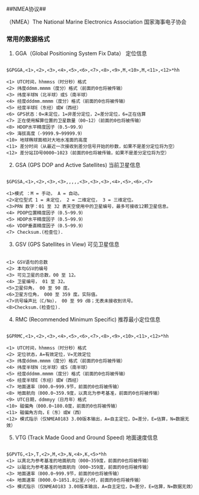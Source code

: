 ##NMEA协议##

（NMEA）The National Marine Electronics Association 国家海事电子协会



### 常用的数据格式 ###

1. GGA（Global Positioning System Fix Data） 定位信息
<pre><code>
$GPGGA,<1>,<2>,<3>,<4>,<5>,<6>,<7>,<8>,<9>,M,<10>,M,<11>,<12>*hh

<1> UTC时间，hhmmss（时分秒）格式
<2> 纬度ddmm.mmmm（度分）格式（前面的0也将被传输）
<3> 纬度半球N（北半球）或S（南半球）
<4> 经度dddmm.mmmm（度分）格式（前面的0也将被传输）
<5> 经度半球E（东经）或W（西经）
<6> GPS状态：0=未定位，1=非差分定位，2=差分定位，6=正在估算
<7> 正在使用解算位置的卫星数量（00~12）（前面的0也将被传输）
<8> HDOP水平精度因子（0.5~99.9）
<9> 海拔高度（-9999.9~99999.9）
<10> 地球椭球面相对大地水准面的高度
<11> 差分时间（从最近一次接收到差分信号开始的秒数，如果不是差分定位将为空）
<12> 差分站ID号0000~1023（前面的0也将被传输，如果不是差分定位将为空）
</code></pre>
2. GSA (GPS DOP and Active Satellites) 当前卫星信息

<pre><code>
$GPGSA,<1>,<2>,<3>,<3>,,,,,<3>,<3>,<3>,<4>,<5>,<6>,<7> 

<1>模式 ：M = 手动， A = 自动。 
<2>定位型式 1 = 未定位， 2 = 二维定位， 3 = 三维定位。 
<3>PRN 数字：01 至 32 表天空使用中的卫星编号，最多可接收12颗卫星信息。
<4> PDOP位置精度因子（0.5~99.9）
<5> HDOP水平精度因子（0.5~99.9）
<6> VDOP垂直精度因子（0.5~99.9）
<7> Checksum.(检查位). 
</code></pre>

3. GSV (GPS Satellites in View) 可见卫星信息

<pre><code>
<1> GSV语句的总数
<2> 本句GSV的编号
<3> 可见卫星的总数，00 至 12。
<4> 卫星编号， 01 至 32。 
<5>卫星仰角， 00 至 90 度。 
<6>卫星方位角， 000 至 359 度。实际值。 
<7>讯号噪声比（C/No）， 00 至 99 dB；无表未接收到讯号。 
<8>Checksum.(检查位). 
</code></pre>


4. RMC (Recommended Minimum Specific) 推荐最小定位信息

<pre><code>
$GPRMC,<1>,<2>,<3>,<4>,<5>,<6>,<7>,<8>,<9>,<10>,<11>,<12>*hh

<1> UTC时间，hhmmss（时分秒）格式
<2> 定位状态，A=有效定位，V=无效定位
<3> 纬度ddmm.mmmm（度分）格式（前面的0也将被传输）
<4> 纬度半球N（北半球）或S（南半球）
<5> 经度dddmm.mmmm（度分）格式（前面的0也将被传输）
<6> 经度半球E（东经）或W（西经）
<7> 地面速率（000.0~999.9节，前面的0也将被传输）
<8> 地面航向（000.0~359.9度，以真北为参考基准，前面的0也将被传输）
<9> UTC日期，ddmmyy（日月年）格式
<10> 磁偏角（000.0~180.0度，前面的0也将被传输）
<11> 磁偏角方向，E（东）或W（西）
<12> 模式指示（仅NMEA0183 3.00版本输出，A=自主定位，D=差分，E=估算，N=数据无效）
</code></pre>

5. VTG (Track Made Good and Ground Speed) 地面速度信息

<pre><code>
$GPVTG,<1>,T,<2>,M,<3>,N,<4>,K,<5>*hh
<1> 以真北为参考基准的地面航向（000~359度，前面的0也将被传输）
<2> 以磁北为参考基准的地面航向（000~359度，前面的0也将被传输）
<3> 地面速率（000.0~999.9节，前面的0也将被传输）
<4> 地面速率（0000.0~1851.8公里/小时，前面的0也将被传输）
<5> 模式指示（仅NMEA0183 3.00版本输出，A=自主定位，D=差分，E=估算，N=数据无效）
</code></pre>
